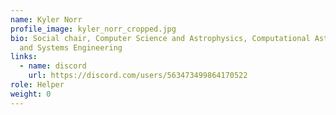 ```yaml
---
name: Kyler Norr
profile_image: kyler_norr_cropped.jpg
bio: Social chair, Computer Science and Astrophysics, Computational Astrophysics
  and Systems Engineering
links:
  - name: discord
    url: https://discord.com/users/563473499864170522
role: Helper
weight: 0
---
```

